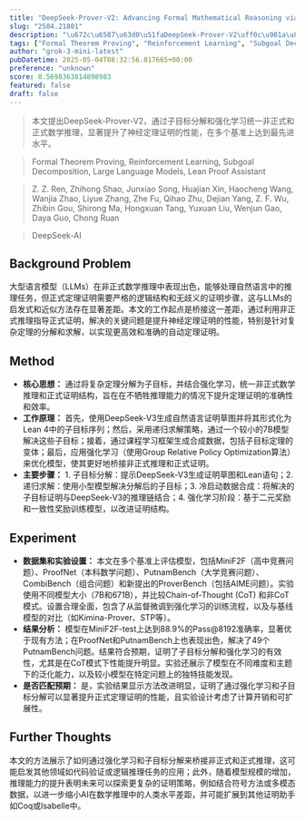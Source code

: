 ```yaml
---
title: "DeepSeek-Prover-V2: Advancing Formal Mathematical Reasoning via Reinforcement Learning for Subgoal Decomposition"
slug: "2504.21801"
description: "\u672c\u6587\u63d0\u51faDeepSeek-Prover-V2\uff0c\u901a\u8fc7\u5b50\u76ee\u6807\u5206\u89e3\u548c\u5f3a\u5316\u5b66\u4e60\u7edf\u4e00\u975e\u6b63\u5f0f\u548c\u6b63\u5f0f\u6570\u5b66\u63a8\u7406\uff0c\u663e\u8457\u63d0\u5347\u4e86\u795e\u7ecf\u5b9a\u7406\u8bc1\u660e\u7684\u6027\u80fd\uff0c\u5728\u591a\u4e2a\u57fa\u51c6\u4e0a\u8fbe\u5230\u6700\u5148\u8fdb\u6c34\u5e73\u3002"
tags: ["Formal Theorem Proving", "Reinforcement Learning", "Subgoal Decomposition", "Large Language Models", "Lean Proof Assistant"]
author: "grok-3-mini-latest"
pubDatetime: 2025-05-04T08:32:56.817665+00:00
preference: "unknown"
score: 0.5698363814898983
featured: false
draft: false
---
```


> 本文提出DeepSeek-Prover-V2，通过子目标分解和强化学习统一非正式和正式数学推理，显著提升了神经定理证明的性能，在多个基准上达到最先进水平。

> Formal Theorem Proving, Reinforcement Learning, Subgoal Decomposition, Large Language Models, Lean Proof Assistant 

> Z. Z. Ren, Zhihong Shao, Junxiao Song, Huajian Xin, Haocheng Wang, Wanjia Zhao, Liyue Zhang, Zhe Fu, Qihao Zhu, Dejian Yang, Z. F. Wu, Zhibin Gou, Shirong Ma, Hongxuan Tang, Yuxuan Liu, Wenjun Gao, Daya Guo, Chong Ruan

> DeepSeek-AI 

## Background Problem

大型语言模型（LLMs）在非正式数学推理中表现出色，能够处理自然语言中的推理任务，但正式定理证明需要严格的逻辑结构和无歧义的证明步骤，这与LLMs的启发式和近似方法存在显著差距。本文的工作起点是桥接这一差距，通过利用非正式推理指导正式证明，解决的关键问题是提升神经定理证明的性能，特别是针对复杂定理的分解和求解，以实现更高效和准确的自动定理证明。

## Method

* **核心思想：** 通过将复杂定理分解为子目标，并结合强化学习，统一非正式数学推理和正式证明结构，旨在在不牺牲推理能力的情况下提升定理证明的准确性和效率。
* **工作原理：** 首先，使用DeepSeek-V3生成自然语言证明草图并将其形式化为Lean 4中的子目标序列；然后，采用递归求解策略，通过一个较小的7B模型解决这些子目标；接着，通过课程学习框架生成合成数据，包括子目标定理的变体；最后，应用强化学习（使用Group Relative Policy Optimization算法）来优化模型，使其更好地桥接非正式推理和正式证明。
* **主要步骤：** 1. 子目标分解：提示DeepSeek-V3生成证明草图和Lean语句；2. 递归求解：使用小型模型解决分解后的子目标；3. 冷启动数据合成：将解决的子目标证明与DeepSeek-V3的推理链结合；4. 强化学习阶段：基于二元奖励和一致性奖励训练模型，以改进证明结构。

## Experiment

* **数据集和实验设置：** 本文在多个基准上评估模型，包括MiniF2F（高中竞赛问题）、ProofNet（本科数学问题）、PutnamBench（大学竞赛问题）、CombiBench（组合问题）和新提出的ProverBench（包括AIME问题）。实验使用不同模型大小（7B和671B），并比较Chain-of-Thought (CoT) 和非CoT模式。设置合理全面，包含了从监督微调到强化学习的训练流程，以及与基线模型的对比（如Kimina-Prover、STP等）。
* **结果分析：** 模型在MiniF2F-test上达到88.9%的Pass@8192准确率，显著优于现有方法；在ProofNet和PutnamBench上也表现出色，解决了49个PutnamBench问题。结果符合预期，证明了子目标分解和强化学习的有效性，尤其是在CoT模式下性能提升明显。实验还展示了模型在不同难度和主题下的泛化能力，以及较小模型在特定问题上的独特技能发现。
* **是否匹配预期：** 是，实验结果显示方法改进明显，证明了通过强化学习和子目标分解可以显著提升正式定理证明的性能，且实验设计考虑了计算开销和可扩展性。

## Further Thoughts 

本文的方法展示了如何通过强化学习和子目标分解来桥接非正式和正式推理，这可能启发其他领域如代码验证或逻辑推理任务的应用；此外，随着模型规模的增加，推理能力的提升表明未来可以探索更复杂的证明策略，例如结合符号方法或多模态数据，以进一步缩小AI在数学推理中的人类水平差距，并可能扩展到其他证明助手如Coq或Isabelle中。